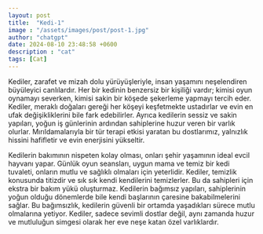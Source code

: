 ```yaml
---
layout: post
title:  "Kedi-1"
image : "/assets/images/post/post-1.jpg"
author: "chatgpt"
date: 2024-08-10 23:48:58 +0600
description : "cat"
tags: [Cat]
---
```

Kediler, zarafet ve mizah dolu yürüyüşleriyle, insan yaşamını neşelendiren büyüleyici canlılardır. Her bir kedinin benzersiz bir kişiliği vardır; kimisi oyun oynamayı severken, kimisi sakin bir köşede şekerleme yapmayı tercih eder. Kediler, meraklı doğaları gereği her köşeyi keşfetmekte ustadırlar ve evin en ufak değişikliklerini bile fark edebilirler. Ayrıca kedilerin sessiz ve sakin yapıları, yoğun iş günlerinin ardından sahiplerine huzur veren bir varlık olurlar. Mırıldamalarıyla bir tür terapi etkisi yaratan bu dostlarımız, yalnızlık hissini hafifletir ve evin enerjisini yükseltir.

Kedilerin bakımının nispeten kolay olması, onları şehir yaşamının ideal evcil hayvanı yapar. Günlük oyun seansları, uygun mama ve temiz bir kedi tuvaleti, onların mutlu ve sağlıklı olmaları için yeterlidir. Kediler, temizlik konusunda titizdir ve sık sık kendi kendilerini temizlerler. Bu da sahipleri için ekstra bir bakım yükü oluşturmaz. Kedilerin bağımsız yapıları, sahiplerinin yoğun olduğu dönemlerde bile kendi başlarının çaresine bakabilmelerini sağlar. Bu bağımsızlık, kedilerin güvenli bir ortamda yaşadıkları sürece mutlu olmalarına yetiyor. Kediler, sadece sevimli dostlar değil, aynı zamanda huzur ve mutluluğun simgesi olarak her eve neşe katan özel varlıklardır.
